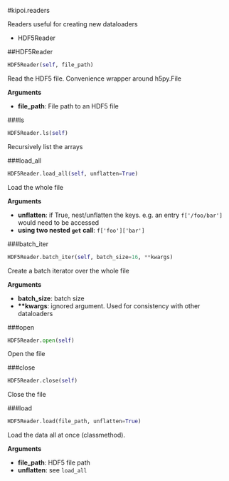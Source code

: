 #kipoi.readers

Readers useful for creating new dataloaders

- HDF5Reader

##HDF5Reader

```python
HDF5Reader(self, file_path)
```
Read the HDF5 file. Convenience wrapper around h5py.File

__Arguments__

- __file_path__: File path to an HDF5 file

###ls

```python
HDF5Reader.ls(self)
```
Recursively list the arrays

###load_all

```python
HDF5Reader.load_all(self, unflatten=True)
```
Load the whole file

__Arguments__

- __unflatten__: if True, nest/unflatten the keys.
      e.g. an entry `f['/foo/bar']` would need to be accessed
- __using two nested `get` call__: `f['foo']['bar']`

###batch_iter

```python
HDF5Reader.batch_iter(self, batch_size=16, **kwargs)
```
Create a batch iterator over the whole file

__Arguments__

- __batch_size__: batch size
- __**kwargs__: ignored argument. Used for consistency with other dataloaders

###open

```python
HDF5Reader.open(self)
```
Open the file

###close

```python
HDF5Reader.close(self)
```
Close the file

###load

```python
HDF5Reader.load(file_path, unflatten=True)
```
Load the data all at once (classmethod).

__Arguments__

- __file_path__: HDF5 file path
- __unflatten__: see `load_all`

